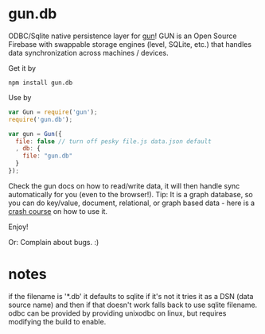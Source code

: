 # gun.db
ODBC/Sqlite native persistence layer for [gun](https://github.com/amark/gun)! GUN is an Open Source Firebase with swappable storage engines (level, SQLite, etc.) that handles data synchronization across machines / devices.


Get it by

`npm install gun.db`

Use by

```javascript
var Gun = require('gun');
require('gun.db');

var gun = Gun({
  file: false // turn off pesky file.js data.json default
  , db: {
    file: "gun.db"
  }
});
```

Check the gun docs on how to read/write data, it will then handle sync automatically for you (even to the browser!). Tip: It is a graph database, so you can do key/value, document, relational, or graph based data - here is a [crash course](https://github.com/amark/gun/wiki/graphs) on how to use it.

Enjoy!

Or: Complain about bugs. :)


# notes
   if the filename is '*.db' it defaults to sqlite if it's not it tries it as a DSN (data source name) and then if that doesn't work falls back to use sqlite filename.
   odbc can be provided by providing unixodbc on linux, but requires modifying the build to enable.

